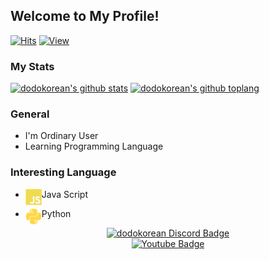 <div align=left>

## Welcome to My Profile!

[![Hits](https://hits.seeyoufarm.com/api/count/incr/badge.svg?url=https%3A%2F%2Fgithub.com%2Fdodokorean)](https://github.com/dodokorean)
[![View](https://komarev.com/ghpvc/?username=dodokorean&style=flat-square)](https://github.com/dodokorean) 
</div>

### My Stats
[![dodokorean's github stats](https://github-readme-stats.vercel.app/api?username=dodokorean&show_icons=true&theme=merko)](https://github.com/dodokorean)
[![dodokorean's github toplang](https://github-readme-stats-mocha-zeta.vercel.app/api/top-langs/?username=dodokorean&show_icons=true&theme=merko&layout=compact)](https://github.com/dodokorean)
</div>

### General
- I'm Ordinary User
- Learning Programming Language

### Interesting Language
- Java Script <img align="left" width="26px" src="https://github.com/devicons/devicon/blob/master/icons/javascript/javascript-plain.svg"/>

- Python <img align="left" width="26px" src="https://github.com/devicons/devicon/blob/master/icons/python/python-plain.svg"/>

<div align=center>

[![dodokorean Discord Badge](http://img.shields.io/badge/-My%20Discord-black?style=flat-square&logo=discord&link=https://discord.gg/SGg9ZX7)](https://discord.gg/SGg9ZX7)  
[![Youtube Badge](https://img.shields.io/badge/Youtube-ff0000?style=flat-square&logo=youtube&link=https://www.youtube.com/channel/UCVnfclpHNKOe1QkEQxYo1jw)](https://www.youtube.com/channel/UCVnfclpHNKOe1QkEQxYo1jw)
